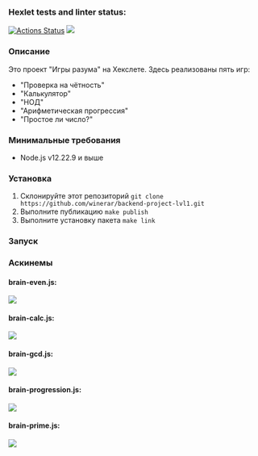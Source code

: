 ### Hexlet tests and linter status:
[![Actions Status](https://github.com/winerar/backend-project-lvl1/workflows/hexlet-check/badge.svg)](https://github.com/winerar/backend-project-lvl1/actions)
<a href="https://codeclimate.com/github/winerar/backend-project-lvl1/maintainability"><img src="https://api.codeclimate.com/v1/badges/4a3c5e7bee43ab6bd5c7/maintainability" /></a>
### Описание
Это проект "Игры разума" на Хекслете. Здесь реализованы пять игр:
* "Проверка на чётность"
* "Калькулятор"
* "НОД"
* "Арифметическая прогрессия"
* "Простое ли число?"

### Минимальные требования
* Node.js v12.22.9 и выше
### Установка
1. Склонируйте этот репозиторий `git clone https://github.com/winerar/backend-project-lvl1.git`
2. Выполните публикацию `make publish`
3. Выполните установку пакета `make link`
### Запуск
### Аскинемы
#### brain-even.js:
<a href="https://asciinema.org/a/510282" target="_blank"><img src="https://asciinema.org/a/510282.svg" /></a>
#### brain-calc.js:
<a href="https://asciinema.org/a/510162" target="_blank"><img src="https://asciinema.org/a/510162.svg" /></a>
#### brain-gcd.js:
<a href="https://asciinema.org/a/510199" target="_blank"><img src="https://asciinema.org/a/510199.svg" /></a>
#### brain-progression.js:
<a href="https://asciinema.org/a/510260" target="_blank"><img src="https://asciinema.org/a/510260.svg" /></a>
#### brain-prime.js:
<a href="https://asciinema.org/a/510275" target="_blank"><img src="https://asciinema.org/a/510275.svg" /></a>